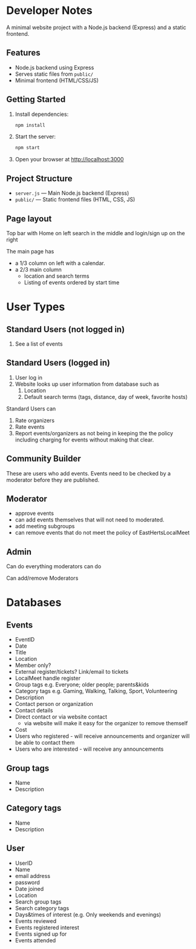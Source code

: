 # Developer Notes

A minimal website project with a Node.js backend (Express) and a static frontend.

## Features
- Node.js backend using Express
- Serves static files from `public/`
- Minimal frontend (HTML/CSS/JS)

## Getting Started

1. Install dependencies:
   ```sh
   npm install
   ```
2. Start the server:
   ```sh
   npm start
   ```
3. Open your browser at [http://localhost:3000](http://localhost:3000)

## Project Structure
- `server.js` — Main Node.js backend (Express)
- `public/` — Static frontend files (HTML, CSS, JS)

## Page layout
Top bar with Home on left search in the middle and login/sign up on the right

The main page has 
* a 1/3 column on left with a calendar.
* a 2/3 main column
  * location and search terms
  * Listing of events ordered by start time

# User Types

## Standard Users (not logged in)

1. See a list of events

## Standard Users (logged in)

1. User log in
2. Website looks up user information from database such as
   1. Location
   2. Default search terms (tags, distance, day of week, favorite hosts)

Standard Users can
1. Rate organizers
2. Rate events
3. Report events/organizers as not being in keeping the the policy including charging for events without making that clear.

## Community Builder

These are users who add events. Events need to be checked by a moderator before they are published.

## Moderator

* approve events 
* can add events themselves that will not need to moderated. 
* add meeting subgroups
* can remove events that do not meet the policy of EastHertsLocalMeet

## Admin

Can do everything moderators can do

Can add/remove Moderators

# Databases

## Events

  * EventID
  * Date
  * Title
  * Location
  * Member only?
  * External register/tickets? Link/email to tickets
  * LocalMeet handle register
  * Group tags e.g. Everyone; older people; parents&kids
  * Category tags e.g. Gaming, Walking, Talking, Sport, Volunteering
  * Description
  * Contact person or organization
  * Contact details
  * Direct contact or via website contact
    * via website will make it easy for the organizer to remove themself
  * Cost 
  * Users who registered - will receive announcements and organizer will be able to contact them
  * Users who are interested - will receive any announcements

## Group tags
 
 * Name
 * Description

## Category tags
 * Name
 * Description 

## User

 * UserID
 * Name
 * email address
 * password
 * Date joined
 * Location 
 * Search group tags
 * Search category tags
 * Days&times of interest (e.g. Only weekends and evenings)
 * Events reviewed
 * Events registered interest
 * Events signed up for
 * Events attended
 